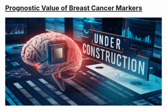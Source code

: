 
## [Prognostic Value of Breast Cancer Markers](/sample_page)
![Project 1](images/underconstruction4.png?raw=true)
